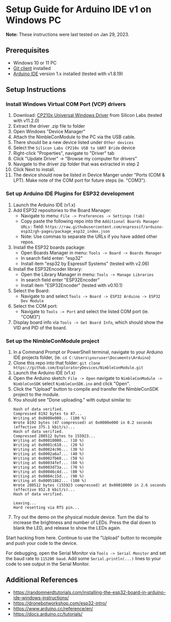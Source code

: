 # Setup Guide for Arduino IDE v1 on Windows PC

**Note:** These instructions were last tested on Jan 29, 2023.

## Prerequisites

- Windows 10 or 11 PC
- [Git client](https://git-scm.com/downloads/guis) installed
- [Arduino IDE](https://www.arduino.cc/en/software) version 1.x installed (tested with v1.8.19)
  
## Setup Instructions

### Install Windows Virtual COM Port (VCP) drivers

1. Download: [CP210x Universal Windows Driver](https://www.silabs.com/developers/usb-to-uart-bridge-vcp-drivers?tab=downloads) from Silicon Labs (tested with v11.2.0)
2. Extract the driver .zip file to folder
3. Open Windows "Device Manager"
4. Attach the NimbleConModule to the PC via the USB cable.
5. There should be a new device listed under `Other devices`
6. Select the `Silicon Labs CP210x USB to UART Bride` device
7. Right-click "Properties", navigate to "Driver" tab
8. Click "Update Driver" -> "Browse my computer for drivers"
9. Navigate to the driver zip folder that was extracted in step 2
10. Click Next to install.
11. The device should now be listed in Device Manger under "Ports (COM & LPT). Make note of the COM port for future steps (ie. "COM3").

### Set up Arduino IDE Plugins for ESP32 development

1. Launch the Arduino IDE (v1.x)
2. Add ESP32 repositories to the Board Manager:
   - Navigate to menu: `File -> Preferences -> Settings (tab)`
   - Copy paste the following repo into the `Additional Boards Manager URLs:` field:
   `https://raw.githubusercontent.com/espressif/arduino-esp32/gh-pages/package_esp32_index.json`
   - Note: Use commas to separate the URLs if you have added other repos.
3. Install the ESP32 boards package:
   - Open Boards Manager in menu: `Tools -> Board -> Boards Manager`
   - In search field enter: "esp32"
   - Install item "esp32 by Espressif Systems" (tested with v2.06)
4. Install the ESP32Encoder library:
   - Open the Library Manager in menu: `Tools -> Manage Libraries`
   - In search field enter "ESP32Encoder"
   - Install item "ESP32Encoder" (tested with v0.10.1) 
5. Select the Board:
   - Navigate to and select `Tools -> Board -> ESP32 Arduino -> ESP32 Dev Module`
6. Select the COM port:
   - Navigate to `Tools -> Port` and select the listed COM port (ie. "COM3")
7. Display board info via `Tools -> Get Board Info`, which should show the VID and PID of the board.

### Set up the NimbleConModule project

1. In a Command Prompt or PowerShell terminal, navigate to your Arduino IDE projects folder, (ie. `cd C:\Users\youruser\Documents\Arduino`)
2. Clone this repo into that folder: `git clone https://github.com/ExploratoryDevices/NimbleConModule.git`
3. Launch the Arduino IDE (v1.x)
4. Open the Arduino sketch: `File -> Open` navigate to `NimbleConModule -> NimbleConSDK` select `NimbleConSDK.ino` and click "Open".
5. Click the "Upload" button to compile and transfer the NimbleConSDK project to the module.
6. You should see "Done uploading." with output similar to:
   ```
   Hash of data verified.
   Compressed 8192 bytes to 47...
   Writing at 0x0000e000... (100 %)
   Wrote 8192 bytes (47 compressed) at 0x0000e000 in 0.2 seconds (effective 375.1 kbit/s)...
   Hash of data verified.
   Compressed 280512 bytes to 155923...
   Writing at 0x00010000... (10 %)
   Writing at 0x0001c618... (20 %)
   Writing at 0x00024c96... (30 %)
   Writing at 0x0002a6a7... (40 %)
   Writing at 0x0002fb60... (50 %)
   Writing at 0x00034fef... (60 %)
   Writing at 0x0003d73a... (70 %)
   Writing at 0x00046c4d... (80 %)
   Writing at 0x0004c15d... (90 %)
   Writing at 0x00051862... (100 %)
   Wrote 280512 bytes (155923 compressed) at 0x00010000 in 2.6 seconds (effective 852.8 kbit/s)...
   Hash of data verified.

   Leaving...
   Hard resetting via RTS pin...
   ```
7. Try out the demo on the physical module device. Turn the dial to increase the brightness and number of LEDs. Press the dial down to blank the LED, and release to show the LEDs again.

Start hacking from here. Continue to use the "Upload" button to recompile and push your code to the device. 

For debugging, open the Serial Monitor via `Tools -> Serial Monitor` and set the baud rate to `115200 baud`. Add some `Serial.println(...)` lines to your code to see output in the Serial Monitor.

## Additional References

- <https://randomnerdtutorials.com/installing-the-esp32-board-in-arduino-ide-windows-instructions/>
- <https://dronebotworkshop.com/esp32-intro/>
- <https://www.arduino.cc/reference/en/>
- <https://docs.arduino.cc/tutorials/>